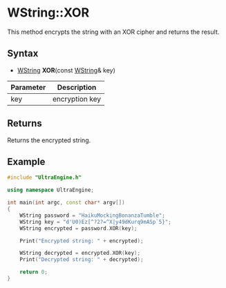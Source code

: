 # WString::XOR

This method encrypts the string with an XOR cipher and returns the result.

## Syntax

- [WString](WString.md) **XOR**(const [WString](WString.md)& key)

| Parameter | Description |
| --- | --- |
| key | encryption key |

## Returns

Returns the encrypted string.

## Example

```c++
#include "UltraEngine.h"

using namespace UltraEngine;

int main(int argc, const char* argv[])
{
    WString password = "HaikuMockingBonanzaTumble";
    WString key = "d'U0)Ez[^?2?=^X|y49dKurq9mASp`5}";
    WString encrypted = password.XOR(key);

    Print("Encrypted string: " + encrypted);

    WString decrypted = encrypted.XOR(key);
    Print("Decrypted string: " + decrypted);

    return 0;
}
```
